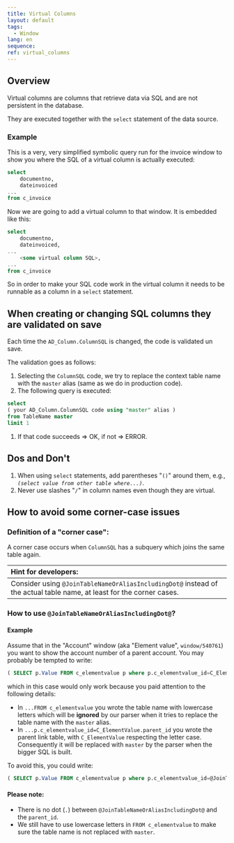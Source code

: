 ```yaml
---
title: Virtual Columns
layout: default
tags:  
  - Window
lang: en
sequence:
ref: virtual_columns
---
```


<!--
See also original issue comment: https://github.com/metasfresh/me03/issues/12088#issuecomment-1148348184 (for corner cases)
-->

## Overview
Virtual columns are columns that retrieve data via SQL and are not persistent in the database.

They are executed together with the `select` statement of the data source.

### Example
This is a very, very simplified symbolic query run for the invoice window to show you where the SQL of a virtual column is actually executed:
```sql
select
    documentno,
    dateinvoiced
...
from c_invoice
```

Now we are going to add a virtual column to that window. It is embedded like this:
```sql
select
    documentno,
    dateinvoiced,
...
    <some virtual column SQL>,
...
from c_invoice
```

So in order to make your SQL code work in the virtual column it needs to be runnable as a column in a `select` statement.

## When creating or changing SQL columns they are validated on save
Each time the `AD_Column.ColumnSQL` is changed, the code is validated un save.

The validation goes as follows:

1. Selecting the `ColumnSQL` code, we try to replace the context table name with the `master` alias (same as we do in production code).
1. The following query is executed:
```sql
select
( your AD_Column.ColumnSQL code using "master" alias )
from TableName master
limit 1
```
1. If that code succeeds => OK, if not => ERROR.

## Dos and Don't
1. When using `select` statements, add parentheses "`()`" around them, e.g., *`(select value from other table where...)`*.
1. Never use slashes "`/`" in column names even though they are virtual.


## How to avoid some corner-case issues

### Definition of a "corner case":
A corner case occurs when `ColumnSQL` has a subquery which joins the same table again.

| Hint for developers: |
| :--- |
| Consider using `@JoinTableNameOrAliasIncludingDot@` instead of the actual table name, at least for the corner cases. |

### How to use `@JoinTableNameOrAliasIncludingDot@`?

#### Example
Assume that in the "Account" window (aka "Element value", `window/540761`) you want to show the account number of a parent account.
You may probably be tempted to write:
```sql
( SELECT p.Value FROM c_elementvalue p where p.c_elementvalue_id=C_ElementValue.parent_id)
```

which in this case would only work because you paid attention to the following details:
- In `...FROM c_elementvalue` you wrote the table name with lowercase letters which will be **ignored** by our parser when it tries to replace the table name with the `master` alias.
- In `...p.c_elementvalue_id=C_ElementValue.parent_id` you wrote the parent link table, with `C_ElementValue` respecting the letter case. Consequently it will be replaced with `master` by the parser when the bigger SQL is built.

To avoid this, you could write:
```sql
( SELECT p.Value FROM c_elementvalue p where p.c_elementvalue_id=@JoinTableNameOrAliasIncludingDot@parent_id)
```

#### Please note:
- There is no dot (`.`) between `@JoinTableNameOrAliasIncludingDot@` and the `parent_id`.
- We still have to use lowercase letters in `FROM c_elementvalue` to make sure the table name is not replaced with `master`.
